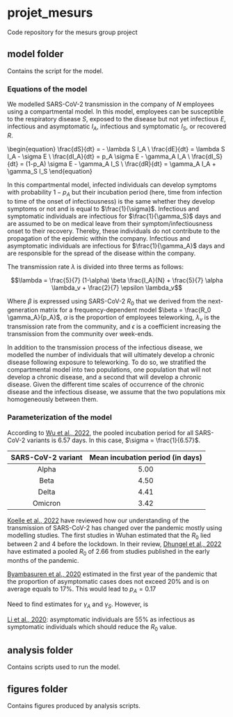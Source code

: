 # projet_mesurs
Code repository for the mesurs group project

## model folder

Contains the script for the model.

### Equations of the model

We modelled SARS-CoV-2 transmission in the company of $N$ employees using a compartmental model. In this model, employees can be susceptible to the respiratory disease $S$, exposed to the disease but not yet infectious $E$, infectious and asymptomatic $I_A$, infectious and symptomatic $I_S$, or recovered $R$. 

\begin{equation}
\frac{dS}{dt} = - \lambda S I_A \\
\frac{dE}{dt} = \lambda S I_A - \sigma E \\
\frac{dI_A}{dt} = p_A \sigma E - \gamma_A I_A \\
\frac{dI_S}{dt} = (1-p_A) \sigma E - \gamma_A I_S \\
\frac{dR}{dt} = \gamma_A I_A + \gamma_S I_S 
\end{equation}

In this compartmental model, infected individuals can develop symptoms with probability $1-p_A$ but their incubation period (here, time from infection to time of the onset of infectiousness) is the same whether they develop symptoms or not and is equal to $\frac{1}{\sigma}$. Infectious and symptomatic individuals are infectious for $\frac{1}{\gamma_S}$ days and are assumed to be on medical leave from their symptom/infectiousness onset to their recovery. Thereby, these individuals do not contribute to the propagation of the epidemic within the company. Infectious and asymptomatic individuals are infectious for $\frac{1}{\gamma_A}$ days and are responsible for the spread of the disease within the company.

The transmission rate $\lambda$ is divided into three terms as follows:

$$\lambda = \frac{5}{7} (1-\alpha) \beta \frac{I_A}{N} + \frac{5}{7} \alpha \lambda_v + \frac{2}{7} \epsilon \lambda_v$$

Where $\beta$ is expressed using SARS-CoV-2 $R_0$ that we derived from the next-generation matrix for a frequency-dependent model $\beta = \frac{R_0 \gamma_A}{p_A}$, $\alpha$ is the proportion of employees teleworking, $\lambda_v$ is the transmission rate from the community, and $\epsilon$ is a coefficient increasing the transmission from the community over week-ends.

In addition to the transmission process of the infectious disease, we modelled the number of individuals that will ultimately develop a chronic disease following exposure to teleworking. To do so, we stratified the compartmental model into two populations, one population that will not develop a chronic disease, and a second that will develop a chronic disease. Given the different time scales of occurrence of the chronic disease and the infectious disease, we assume that the two populations mix homogeneously between them.

### Parameterization of the model

According to [Wu et al., 2022](https://doi.org/10.1001/jamanetworkopen.2022.28008), the pooled incubation period for all SARS-CoV-2 variants is 6.57 days. In this case, $\sigma = \frac{1}{6.57}$. 

| SARS-CoV-2 variant | Mean incubation period (in days) |
| :----------------: | :------------------------------: |
| Alpha              | 5.00                             |
| Beta               | 4.50                             |
| Delta              | 4.41                             |
| Omicron            | 3.42                             |

[Koelle et al., 2022](https://doi.org/10.1126/science.abm4915) have reviewed how our understanding of the transmission of SARS-CoV-2 has changed over the pandemic mostly using modelling studies. The first studies in Wuhan estimated that the $R_0$ lied between 2 and 4 before the lockdown. In their review, [Dhungel et al., 2022]( https://doi.org/10.3390/ijerph191811613) have estimated a pooled $R_0$ of 2.66 from studies published in the early months of the pandemic. 

[Byambasuren et al., 2020](https://doi.org/10.3138/jammi-2020-0030) estimated in the first year of the pandemic that the proportion of asymptomatic cases does not exceed 20% and is on average equals to 17%. This would lead to $p_A = 0.17$

Need to find estimates for $\gamma_A$ and $\gamma_S$. However, is 

[Li et al., 2020](https://doi.org/10.1126/science.abb3221): asymptomatic individuals are 55% as infectious as symptomatic individuals which should reduce the $R_0$ value.

## analysis folder

Contains scripts used to run the model.

## figures folder

Contains figures produced by analysis scripts.

